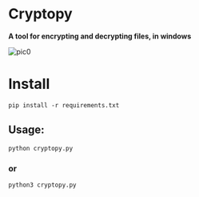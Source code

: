 # Cryptopy
**A tool for encrypting and decrypting files, in windows**



![pic0](https://user-images.githubusercontent.com/85396965/195687285-be103605-56d6-412f-a435-b47c61bf29de.png)





# Install
```
pip install -r requirements.txt
```

## Usage:
```
python cryptopy.py
```
### or
```
python3 cryptopy.py
```


